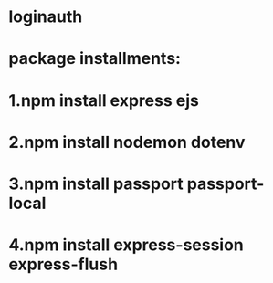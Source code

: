 # loginauth
# package installments:
# 1.npm install express ejs
#  2.npm install nodemon dotenv
#  3.npm install passport passport-local
#  4.npm install express-session express-flush
